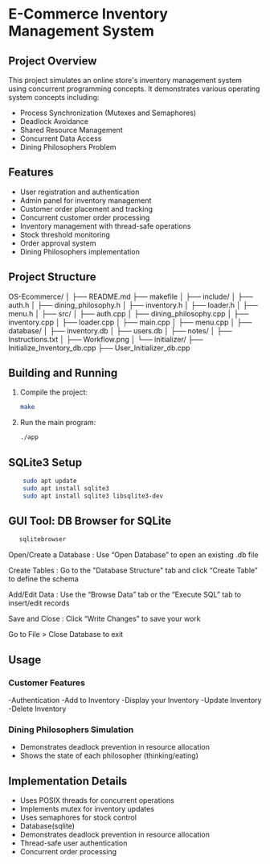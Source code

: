 # E-Commerce Inventory Management System

## Project Overview

This project simulates an online store's inventory management system using concurrent programming concepts. It demonstrates various operating system concepts including:

- Process Synchronization (Mutexes and Semaphores)
- Deadlock Avoidance
- Shared Resource Management
- Concurrent Data Access
- Dining Philosophers Problem

## Features

- User registration and authentication
- Admin panel for inventory management
- Customer order placement and tracking
- Concurrent customer order processing
- Inventory management with thread-safe operations
- Stock threshold monitoring
- Order approval system
- Dining Philosophers implementation

## Project Structure

OS-Ecommerce/
│
├── README.md
├── makefile
│
├── include/
│   ├── auth.h
│   ├── dining_philosophy.h
│   ├── inventory.h
│   ├── loader.h
│   ├── menu.h
│
├── src/
│   ├── auth.cpp
│   ├── dining_philosophy.cpp
│   ├── inventory.cpp
│   ├── loader.cpp
│   ├── main.cpp
│   ├── menu.cpp
│
├── database/
│   ├── inventory.db
│   ├── users.db
│
├── notes/
│   ├── Instructions.txt
│   ├── Workflow.png
│
└── initializer/
    ├── Initialize_Inventory_db.cpp
    ├── User_Initializer_db.cpp

## Building and Running

1. Compile the project:
   ```bash
   make
   ```
2. Run the main program:
   ```bash
   ./app
   ```

## SQLite3 Setup

```bash
    sudo apt update
    sudo apt install sqlite3
    sudo apt install sqlite3 libsqlite3-dev

```

## GUI Tool: DB Browser for SQLite

```bash
   sqlitebrowser
```

Open/Create a Database : Use “Open Database” to open an existing .db file

Create Tables : Go to the "Database Structure" tab and click “Create Table” to define the schema

Add/Edit Data : Use the “Browse Data” tab or the “Execute SQL” tab to insert/edit records

Save and Close : Click “Write Changes” to save your work

Go to File > Close Database to exit

## Usage

### Customer Features

-Authentication
-Add to Inventory
-Display your Inventory
-Update Inventory
-Delete Inventory

### Dining Philosophers Simulation

- Demonstrates deadlock prevention in resource allocation
- Shows the state of each philosopher (thinking/eating)

## Implementation Details

- Uses POSIX threads for concurrent operations
- Implements mutex for inventory updates
- Uses semaphores for stock control
- Database(sqlite)
- Demonstrates deadlock prevention in resource allocation
- Thread-safe user authentication
- Concurrent order processing
